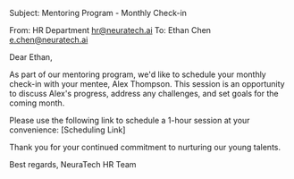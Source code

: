 Subject: Mentoring Program - Monthly Check-in

From: HR Department <hr@neuratech.ai>
To: Ethan Chen <e.chen@neuratech.ai>

Dear Ethan,

As part of our mentoring program, we'd like to schedule your monthly check-in with your mentee, Alex Thompson. This session is an opportunity to discuss Alex's progress, address any challenges, and set goals for the coming month.

Please use the following link to schedule a 1-hour session at your convenience: [Scheduling Link]

Thank you for your continued commitment to nurturing our young talents.

Best regards,
NeuraTech HR Team
